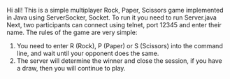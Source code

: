 Hi all!
This is a simple multiplayer Rock, Paper, Scissors game implemented in Java using ServerSocker, Socket.
To run it you need to run Server.java
Next, two participants can connect using telnet, port 12345 and enter their name.
The rules of the game are very simple:
  1) You need to enter R (Rock), P (Paper) or S (Scissors) into the command line, and wait until your opponent does the same.
  2) The server will determine the winner and close the session, if you have a draw, then you will continue to play.
